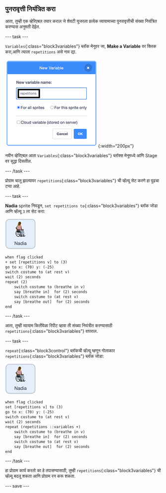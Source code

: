 ## पुनरावृत्ती नियंत्रित करा

आता, तुम्ही एक व्हेरिएबल तयार कराल जे शेवटी यूजरला प्रत्येक व्यायामाच्या पुनरावृत्तीची संख्या नियंत्रित करण्यास अनुमती देईल.

--- task ---

`Variables`{:class="block3variables"} ब्लॉक मेनूवर जा, **Make a Variable** वर क्लिक करा,आणि त्याला `repetitions` असे नाव द्या.

![नवीन व्हेरिएबल डायलॉग बॉक्स बनवत आहे](images/createRepetitionsVariable.png){:width=“200px”}

नवीन व्हेरिएबल आता `Variables`{:class="block3variables"} ब्लॉक्स मेनूमध्ये आणि Stage वर सुद्धा दिसतील.

--- /task ---

प्रोग्राम चालू झाल्यावर `repetitions`{:class="block3variables"} ची व्हॅल्यू सेट करणे हा पुढचा टप्पा आहे.

--- task ---

**Nadia** sprite निवडून, `set repetitions to`{:class="block3variables"} ब्लॉक जोडा आणि व्हॅल्यू `3` ला सेट करा:

![Nadia sprite आयकॉन](images/nadia_sprite.png)

```blocks3
when flag clicked
+ set [repetitions v] to (3)
go to x: (70) y: (-25)
switch costume to (at rest v)
wait (2) seconds
repeat (2)
    switch costume to (breathe in v)
    say [breathe in]  for (2) seconds
    switch costume to (at rest v)
    say [breathe out]  for (2) seconds
end
```

--- /task ---

आता, तुम्ही व्यायाम कितीवेळा रिपीट व्हावा ती संख्या नियंत्रीत करण्यासाठी `repetitions`{:class="block3variables"} वापराल.

--- task ---

`repeat`{:class="block3control"} ब्लॉकची व्हॅल्यू म्हणून गोलाकार `repetitions`{:class="block3variables"} ब्लॉक जोडा:

![Nadia sprite आयकॉन](images/nadia_sprite.png)

```blocks3
when flag clicked
set [repetitions v] to (3)
go to x: (70) y: (-25)
switch costume to (at rest v)
wait (2) seconds
repeat (repetitions ::variables +)
    switch costume to (breathe in v)
    say [breathe in]  for (2) seconds
    switch costume to (at rest v)
    say [breathe out]  for (2) seconds
end
```

--- /task ---

हा प्रोग्राम कार्य करतो का हे तपासण्यासाठी, तुम्ही `repetitions`{:class="block3variables"} ची व्हॅल्यू बदलू शकता आणि प्रोग्राम रन करू शकता.

--- save ---
